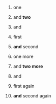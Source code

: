 1. one
2. and **two**
3. and

4. first
5. **and** second
6. one more
7. and **two more**
8. and
9. first again
10. **and** second again
